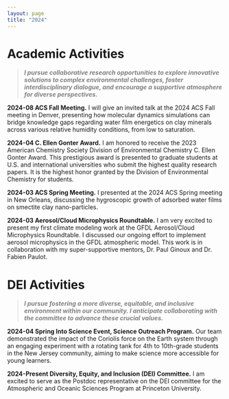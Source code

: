 ```yaml
---
layout: page
title: "2024"
---
```


# Academic Activities
> <span style="color: gray;"><strong>*I pursue collaborative research opportunities to explore innovative solutions to complex environmental challenges, foster interdisciplinary dialogue, and encourage a supportive atmosphere for diverse perspectives.*</strong> </span>

**2024-08 ACS Fall Meeting.** I will give an invited talk at the 2024 ACS Fall meeting in Denver, presenting how molecular dynamics simulations can bridge knowledge gaps regarding water film energetics on clay minerals across various relative humidity conditions, from low to saturation.

**2024-04 C. Ellen Gonter Award.** I am honored to receive the 2023 American Chemistry Society Division of Environmental Chemistry C. Ellen Gonter Award. This prestigious award is presented to graduate students at U.S. and international universities who submit the highest quality research papers. It is the highest honor granted by the Division of Environmental Chemistry for students. 

**2024-03 ACS Spring Meeting.** I presented at the 2024 ACS Spring meeting in New Orleans, discussing the hygroscopic growth of adsorbed water films on smectite clay nano-particles.

**2024-03 Aerosol/Cloud Microphysics Roundtable.** I am very excited to present my first climate modeling work at the GFDL Aerosol/Cloud Microphysics Roundtable. I discussed our ongoing effort to implement aerosol microphysics in the GFDL atmospheric model. This work is in collaboration with my super-supportive mentors, Dr. Paul Ginoux and Dr. Fabien Paulot.

# DEI Activities
> <span style="color: gray;"><strong>*I pursue fostering a more diverse, equitable, and inclusive environment within our community. I anticipate collaborating with the committee to advance these crucial values.*</strong> </span>

**2024-04 Spring Into Science Event, Science Outreach Program.** Our team demonstrated the impact of the Coriolis force on the Earth system through an engaging experiment with a rotating tank for 4th to 10th-grade students in the New Jersey community, aiming to make science more accessible for young learners.

**2024-Present Diversity, Equity, and Inclusion (DEI) Committee.** I am excited to serve as the Postdoc representative on the DEI committee for the Atmospheric and Oceanic Sciences Program at Princeton University.

